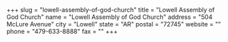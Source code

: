 +++
slug = "lowell-assembly-of-god-church"
title = "Lowell Assembly of God Church"
name = "Lowell Assembly of God Church"
address = "504 McLure Avenue"
city = "Lowell"
state = "AR"
postal = "72745"
website = ""
phone = "479-633-8888"
fax = ""
+++
